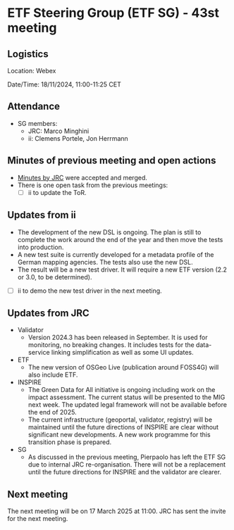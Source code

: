 # ETF Steering Group (ETF SG) - 43st meeting

## Logistics

Location: Webex

Date/Time: 18/11/2024, 11:00-11:25 CET

## Attendance

- SG members:
  - JRC: Marco Minghini
  - ii: Clemens Portele, Jon Herrmann

## Minutes of previous meeting and open actions

- [Minutes by JRC](https://github.com/etf-validator/governance/blob/master/Meetings/SG/20240708.md) were accepted and merged.
- There is one open task from the previous meetings:
  - [ ] ii to update the ToR.

## Updates from ii

- The development of the new DSL is ongoing. The plan is still to complete the work around the end of the year and then move the tests into production.
- A new test suite is currently developed for a metadata profile of the German mapping agencies. The tests also use the new DSL.
- The result will be a new test driver. It will require a new ETF version (2.2 or 3.0, to be determined).
- [ ] ii to demo the new test driver in the next meeting.

## Updates from JRC

- Validator
  - Version 2024.3 has been released in September. It is used for monitoring, no breaking changes. It includes tests for the data-service linking simplification as well as some UI updates.
- ETF
  - The new version of OSGeo Live (publication around FOSS4G) will also include ETF. 
- INSPIRE
  - The Green Data for All initiative is ongoing including work on the impact assessment. The current status will be presented to the MIG next week. The updated legal framework will not be available before the end of 2025.
  - The current infrastructure (geoportal, validator, registry) will be maintained until the future directions of INSPIRE are clear without significant new developments. A new work programme for this transition phase is prepared.
- SG
  - As discussed in the previous meeting, Pierpaolo has left the ETF SG due to internal JRC re-organisation. There will not be a replacement until the future directions for INSPIRE and the validator are clearer.

## Next meeting

The next meeting will be on 17 March 2025 at 11:00. JRC has sent the invite for the next meeting.